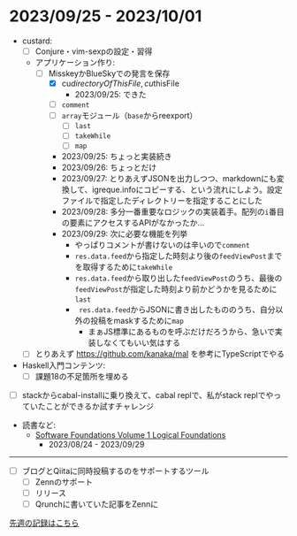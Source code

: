# 2023/09/25 - 2023/10/01

- custard:
    - [ ] Conjure・vim-sexpの設定・習得
    - アプリケーション作り:
        - [ ] MisskeyかBlueSkyでの発言を保存
            - [x] cu$directoryOfThisFile, cu$thisFile
                - 2023/09/25: できた
            - [ ] `comment`
            - [ ] `array`モジュール（`base`からreexport）
                - [ ] `last`
                - [ ] `takeWhile`
                - [ ] `map`
            - 2023/09/25: ちょっと実装続き
            - 2023/09/26: ちょっとだけ
            - 2023/09/27: とりあえずJSONを出力しつつ、markdownにも変換して、igreque.infoにコピーする、という流れにしよう。設定ファイルで指定したディレクトリーを指定することにした
            - 2023/09/28: 多分一番重要なロジックの実装着手。配列の`i`番目の要素にアクセスするAPIがなかったか...
            - 2023/09/29: 次に必要な機能を列挙
                - やっぱりコメントが書けないのは辛いので`comment`
                - `res.data.feed`から指定した時刻より後の`feedViewPost`までを取得するために`takeWhile`
                - `res.data.feed`から取り出した`feedViewPost`のうち、最後の`feedViewPost`が指定した時刻より前かどうかを見るために`last`
                - ` res.data.feed`からJSONに書き出したもののうち、自分以外の投稿をmaskするために`map`
                    - まぁJS標準にあるものを呼ぶだけだろうから、急いで実装しなくてもいい気はする
    - [ ] とりあえず <https://github.com/kanaka/mal> を参考にTypeScriptでやる
- Haskell入門コンテンツ:
    - [ ] 課題18の不足箇所を埋める
- [ ] stackからcabal-installに乗り換えて、cabal replで、私がstack replでやっていたことができるか試すチャレンジ
- 読書など:
    - [Software Foundations Volume 1 Logical Foundations](https://softwarefoundations.cis.upenn.edu/lf-current/index.html)
        - 2023/08/24 - 2023/09/29

------

- [ ] ブログとQiitaに同時投稿するのをサポートするツール
    - [ ] Zennのサポート
    - [ ] リリース
    - [ ] Qrunchに書いていた記事をZennに

[先週の記録はこちら](https://github.com/igrep/daily-commits/blob/913f5c1b008f1c8ce78418ea66b1fada574ae621/yesterday.md)
